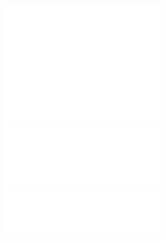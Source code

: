 <img src="/github-metrics.svg" width="800px" />
<img src="metrics.plugin.isocalendar.svg" width="800px" />
<img src="metrics.plugin.languages.indepth.svg" width="800px" />


<!--
**Blizzyboii/Blizzyboii** is a ✨ _special_ ✨ repository because its `README.md` (this file) appears on your GitHub profile.

Here are some ideas to get you started:

- 🔭 I’m currently working on ...
- 🌱 I’m currently learning ...
- 👯 I’m looking to collaborate on ...
- 🤔 I’m looking for help with ...
- 💬 Ask me about ...
- 📫 How to reach me: ...
- 😄 Pronouns: ...
- ⚡ Fun fact: ...
-->

